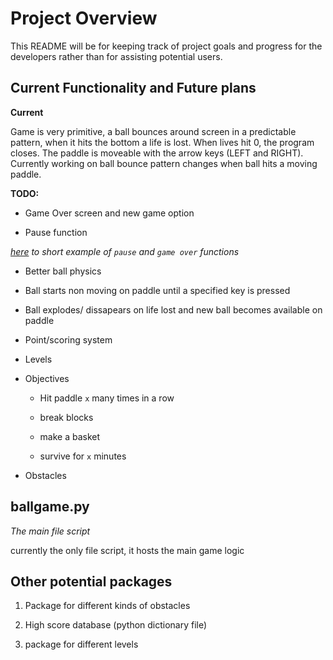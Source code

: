 # Project Overview

This README will be for keeping track of project goals and progress for the
developers rather than for assisting potential users.

## Current Functionality and Future plans

**Current**

Game is very primitive, a ball bounces around screen in a predictable pattern,
when it hits the bottom a life is lost. When lives hit 0, the program closes.
The paddle is moveable with the arrow keys (LEFT and RIGHT). Currently working
on ball bounce pattern changes when ball hits a moving paddle.

**TODO:**

- Game Over screen and new game option

- Pause function

*[here](https://pythonprogramming.net/pause-game-pygame/) to short example of
`pause` and `game over` functions*

- Better ball physics

- Ball starts non moving on paddle until a specified key is pressed

- Ball explodes/ dissapears on life lost and new ball becomes available on
  paddle

- Point/scoring system

- Levels

- Objectives
    
    - Hit paddle `x` many times in a row

    - break blocks

    - make a basket

    - survive for `x` minutes

- Obstacles

  
## ballgame.py

*The main file script*

currently the only file script, it hosts the main game logic

## Other potential packages

1) Package for different kinds of obstacles

2) High score database (python dictionary file)  

3) package for different levels

